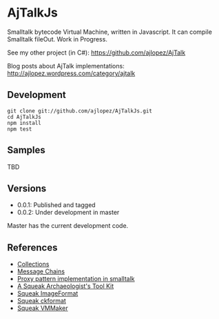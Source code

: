# AjTalkJs

Smalltalk bytecode Virtual Machine, written in Javascript. It can compile Smalltalk fileOut. Work in Progress.

See my other project (in C#): https://github.com/ajlopez/AjTalk

Blog posts about AjTalk implementations: http://ajlopez.wordpress.com/category/ajtalk

## Development

```
git clone git://github.com/ajlopez/AjTalkJs.git
cd AjTalkJs
npm install
npm test
```

## Samples

TBD

## Versions

- 0.0.1: Published and tagged
- 0.0.2: Under development in master

Master has the current development code.

## References

- [Collections](http://www.inf.ufsc.br/poo/smalltalk/ibm/tutorial/chap7.html)
- [Message Chains](http://blog.3plus4.org/2007/08/30/message-chains/)
- [Proxy pattern implementation in smalltalk](http://stackoverflow.com/questions/16183309/proxy-pattern-implementation-in-smalltalk)
- [A Squeak Archaeologist's Tool Kit](https://wiki.squeak.org/squeak/1053)
- [Squeak ImageFormat](http://wiki.squeak.org/squeak/6290)
- [Squeak ckformat](http://wiki.squeak.org/squeak/6582)
- [Squeak VMMaker](http://wiki.squeak.org/squeak/2105)





